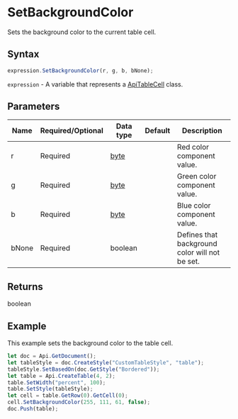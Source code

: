 # SetBackgroundColor

Sets the background color to the current table cell.

## Syntax

```javascript
expression.SetBackgroundColor(r, g, b, bNone);
```

`expression` - A variable that represents a [ApiTableCell](../ApiTableCell.md) class.

## Parameters

| **Name** | **Required/Optional** | **Data type** | **Default** | **Description** |
| ------------- | ------------- | ------------- | ------------- | ------------- |
| r | Required | [byte](../../Enumeration/byte.md) |  | Red color component value. |
| g | Required | [byte](../../Enumeration/byte.md) |  | Green color component value. |
| b | Required | [byte](../../Enumeration/byte.md) |  | Blue color component value. |
| bNone | Required | boolean |  | Defines that background color will not be set. |

## Returns

boolean

## Example

This example sets the background color to the table cell.

```javascript editor-
let doc = Api.GetDocument();
let tableStyle = doc.CreateStyle("CustomTableStyle", "table");
tableStyle.SetBasedOn(doc.GetStyle("Bordered"));
let table = Api.CreateTable(4, 2);
table.SetWidth("percent", 100);
table.SetStyle(tableStyle);
let cell = table.GetRow(0).GetCell(0);
cell.SetBackgroundColor(255, 111, 61, false);
doc.Push(table);
```
